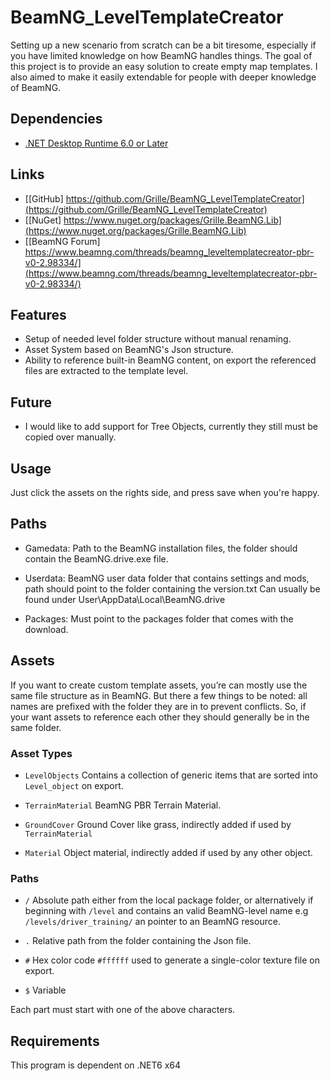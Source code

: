 # BeamNG_LevelTemplateCreator
 
Setting up a new scenario from scratch can be a bit tiresome, especially if you have limited knowledge on how BeamNG handles things.
The goal of this project is to provide an easy solution to create empty map templates. 
I also aimed to make it easily extendable for people with deeper knowledge of BeamNG.

## Dependencies
- [.NET Desktop Runtime 6.0 or Later](https://dotnet.microsoft.com/en-us/download/dotnet)

## Links
- [\[GitHub\] https://github.com/Grille/BeamNG_LevelTemplateCreator](https://github.com/Grille/BeamNG_LevelTemplateCreator)
- [\[NuGet\] https://www.nuget.org/packages/Grille.BeamNG.Lib](https://www.nuget.org/packages/Grille.BeamNG.Lib)
- [\[BeamNG Forum\] https://www.beamng.com/threads/beamng_leveltemplatecreator-pbr-v0-2.98334/](https://www.beamng.com/threads/beamng_leveltemplatecreator-pbr-v0-2.98334/)

## Features
* Setup of needed level folder structure without manual renaming.
* Asset System based on BeamNG's Json structure.
* Ability to reference built-in BeamNG content, on export the referenced files are extracted to the template level.

## Future
* I would like to add support for Tree Objects, currently they still must be copied over manually.

## Usage
Just click the assets on the rights side, and press save when you're happy.

## Paths
* Gamedata:
Path to the BeamNG installation files, the folder should contain the BeamNG.drive.exe file.

* Userdata:
BeamNG user data folder that contains settings and mods, path should point to the folder containing the version.txt
Can usually be found under User\AppData\Local\BeamNG.drive

* Packages:
Must point to the packages folder that comes with the download.

## Assets
If you want to create custom template assets, you’re can mostly use the same file structure as in BeamNG.
But there a few things to be noted: all names are prefixed with the folder they are in to prevent conflicts.
So, if your want assets to reference each other they should generally be in the same folder.

### Asset Types

*  `LevelObjects`
Contains a collection of generic items that are sorted into `Level_object` on export.

* `TerrainMaterial`
BeamNG PBR Terrain Material.

* `GroundCover`
Ground Cover like grass, indirectly added if used by `TerrainMaterial`

* `Material`
Object material, indirectly added if used by any other object.

### Paths

* `/`
Absolute path either from the local package folder, or alternatively if beginning with `/level` and contains an valid BeamNG-level name e.g `/levels/driver_training/` an pointer to an BeamNG resource.

* `.`
Relative path from the folder containing the Json file.

* `#`
Hex color code `#ffffff` used to generate a single-color texture file on export.

* `$`
Variable

Each part must start with one of the above characters.

## Requirements
This program is dependent on .NET6 x64
